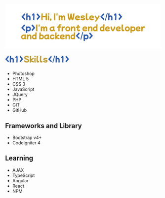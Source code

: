<img src="head.png">

##### <img src="aaa.png">
* Photoshop
* HTML 5
* CSS 3
* JavaScript
* JQuery
* PHP
* GIT
* GitHub

## Frameworks and Library
* Bootstrap v4+
* CodeIgniter 4

## Learning
* AJAX
* TypeScript
* Angular
* React
* NPM

